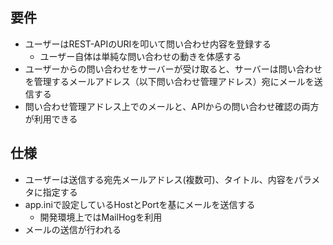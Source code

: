 ## 要件
* ユーザーはREST-APIのURIを叩いて問い合わせ内容を登録する
    * ユーザー自体は単純な問い合わせの動きを体感する
* ユーザーからの問い合わせをサーバーが受け取ると、サーバーは問い合わせを管理するメールアドレス（以下問い合わせ管理アドレス）宛にメールを送信する
* 問い合わせ管理アドレス上でのメールと、APIからの問い合わせ確認の両方が利用できる

## 仕様
* ユーザーは送信する宛先メールアドレス(複数可)、タイトル、内容をパラメタに指定する
* app.iniで設定しているHostとPortを基にメールを送信する
    * 開発環境上ではMailHogを利用
* メールの送信が行われる